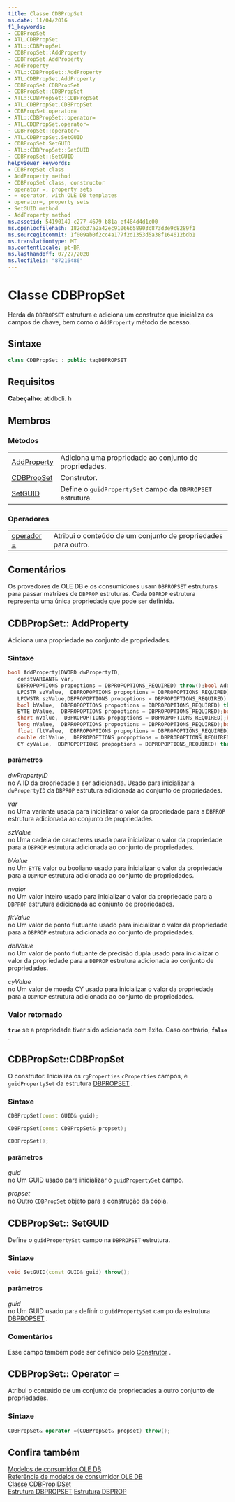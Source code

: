 ```yaml
---
title: Classe CDBPropSet
ms.date: 11/04/2016
f1_keywords:
- CDBPropSet
- ATL.CDBPropSet
- ATL::CDBPropSet
- CDBPropSet::AddProperty
- CDBPropSet.AddProperty
- AddProperty
- ATL::CDBPropSet::AddProperty
- ATL.CDBPropSet.AddProperty
- CDBPropSet.CDBPropSet
- CDBPropSet::CDBPropSet
- ATL::CDBPropSet::CDBPropSet
- ATL.CDBPropSet.CDBPropSet
- CDBPropSet.operator=
- ATL::CDBPropSet::operator=
- ATL.CDBPropSet.operator=
- CDBPropSet::operator=
- ATL.CDBPropSet.SetGUID
- CDBPropSet.SetGUID
- ATL::CDBPropSet::SetGUID
- CDBPropSet::SetGUID
helpviewer_keywords:
- CDBPropSet class
- AddProperty method
- CDBPropSet class, constructor
- operator =, property sets
- = operator, with OLE DB templates
- operator=, property sets
- SetGUID method
- AddProperty method
ms.assetid: 54190149-c277-4679-b81a-ef484d4d1c00
ms.openlocfilehash: 182db37a2a42ec91066b58903c873d3e9c8289f1
ms.sourcegitcommit: 1f009ab0f2cc4a177f2d1353d5a38f164612bdb1
ms.translationtype: MT
ms.contentlocale: pt-BR
ms.lasthandoff: 07/27/2020
ms.locfileid: "87216486"
---
```

# <a name="cdbpropset-class"></a>Classe CDBPropSet

Herda da `DBPROPSET` estrutura e adiciona um construtor que inicializa os campos de chave, bem como o `AddProperty` método de acesso.

## <a name="syntax"></a>Sintaxe

```cpp
class CDBPropSet : public tagDBPROPSET
```

## <a name="requirements"></a>Requisitos

**Cabeçalho:** atldbcli. h

## <a name="members"></a>Membros

### <a name="methods"></a>Métodos

|||
|-|-|
|[AddProperty](#addproperty)|Adiciona uma propriedade ao conjunto de propriedades.|
|[CDBPropSet](#cdbpropset)|Construtor.|
|[SetGUID](#setguid)|Define o `guidPropertySet` campo da `DBPROPSET` estrutura.|

### <a name="operators"></a>Operadores

|||
|-|-|
|[operador =](#op_equal)|Atribui o conteúdo de um conjunto de propriedades para outro.|

## <a name="remarks"></a>Comentários

Os provedores de OLE DB e os consumidores usam `DBPROPSET` estruturas para passar matrizes de `DBPROP` estruturas. Cada `DBPROP` estrutura representa uma única propriedade que pode ser definida.

## <a name="cdbpropsetaddproperty"></a><a name="addproperty"></a>CDBPropSet:: AddProperty

Adiciona uma propriedade ao conjunto de propriedades.

### <a name="syntax"></a>Sintaxe

```cpp
bool AddProperty(DWORD dwPropertyID,
   constVARIANT& var,
   DBPROPOPTIONS propoptions = DBPROPOPTIONS_REQUIRED) throw();bool AddProperty(DWORD dwPropertyID,
   LPCSTR szValue,  DBPROPOPTIONS propoptions = DBPROPOPTIONS_REQUIRED) throw();bool AddProperty(DWORD dwPropertyID,
   LPCWSTR szValue,DBPROPOPTIONS propoptions = DBPROPOPTIONS_REQUIRED) throw();bool AddProperty(DWORD dwPropertyID,
   bool bValue,  DBPROPOPTIONS propoptions = DBPROPOPTIONS_REQUIRED) throw();bool AddProperty(DWORD dwPropertyID,
   BYTE bValue,  DBPROPOPTIONS propoptions = DBPROPOPTIONS_REQUIRED);bool AddProperty(DWORD dwPropertyID,
   short nValue,  DBPROPOPTIONS propoptions = DBPROPOPTIONS_REQUIRED);bool AddProperty(DWORD dwPropertyID,
   long nValue,  DBPROPOPTIONS propoptions = DBPROPOPTIONS_REQUIRED);bool AddProperty(DWORD dwPropertyID,
   float fltValue,  DBPROPOPTIONS propoptions = DBPROPOPTIONS_REQUIRED);bool AddProperty(DWORD dwPropertyID,
   double dblValue,  DBPROPOPTIONS propoptions = DBPROPOPTIONS_REQUIRED) throw();bool AddProperty(DWORD dwPropertyID,
   CY cyValue,  DBPROPOPTIONS propoptions = DBPROPOPTIONS_REQUIRED) throw();
```

#### <a name="parameters"></a>parâmetros

*dwPropertyID*<br/>
no A ID da propriedade a ser adicionada. Usado para inicializar a `dwPropertyID` da `DBPROP` estrutura adicionada ao conjunto de propriedades.

*var*<br/>
no Uma variante usada para inicializar o valor da propriedade para a `DBPROP` estrutura adicionada ao conjunto de propriedades.

*szValue*<br/>
no Uma cadeia de caracteres usada para inicializar o valor da propriedade para a `DBPROP` estrutura adicionada ao conjunto de propriedades.

*bValue*<br/>
no Um `BYTE` valor ou booliano usado para inicializar o valor da propriedade para a `DBPROP` estrutura adicionada ao conjunto de propriedades.

*nvalor*<br/>
no Um valor inteiro usado para inicializar o valor da propriedade para a `DBPROP` estrutura adicionada ao conjunto de propriedades.

*fltValue*<br/>
no Um valor de ponto flutuante usado para inicializar o valor da propriedade para a `DBPROP` estrutura adicionada ao conjunto de propriedades.

*dblValue*<br/>
no Um valor de ponto flutuante de precisão dupla usado para inicializar o valor da propriedade para a `DBPROP` estrutura adicionada ao conjunto de propriedades.

*cyValue*<br/>
no Um valor de moeda CY usado para inicializar o valor da propriedade para a `DBPROP` estrutura adicionada ao conjunto de propriedades.

### <a name="return-value"></a>Valor retornado

**`true`** se a propriedade tiver sido adicionada com êxito. Caso contrário, **`false`** .

## <a name="cdbpropsetcdbpropset"></a><a name="cdbpropset"></a>CDBPropSet::CDBPropSet

O construtor. Inicializa os `rgProperties` `cProperties` campos, e `guidPropertySet` da estrutura [DBPROPSET](/previous-versions/windows/desktop/ms714367(v=vs.85)) .

### <a name="syntax"></a>Sintaxe

```cpp
CDBPropSet(const GUID& guid);

CDBPropSet(const CDBPropSet& propset);

CDBPropSet();
```

#### <a name="parameters"></a>parâmetros

*guid*<br/>
no Um GUID usado para inicializar o `guidPropertySet` campo.

*propset*<br/>
no Outro `CDBPropSet` objeto para a construção da cópia.

## <a name="cdbpropsetsetguid"></a><a name="setguid"></a>CDBPropSet:: SetGUID

Define o `guidPropertySet` campo na `DBPROPSET` estrutura.

### <a name="syntax"></a>Sintaxe

```cpp
void SetGUID(const GUID& guid) throw();
```

#### <a name="parameters"></a>parâmetros

*guid*<br/>
no Um GUID usado para definir o `guidPropertySet` campo da estrutura [DBPROPSET](/previous-versions/windows/desktop/ms714367(v=vs.85)) .

### <a name="remarks"></a>Comentários

Esse campo também pode ser definido pelo [Construtor](../../data/oledb/cdbpropset-cdbpropset.md) .

## <a name="cdbpropsetoperator-"></a><a name="op_equal"></a>CDBPropSet:: Operator =

Atribui o conteúdo de um conjunto de propriedades a outro conjunto de propriedades.

### <a name="syntax"></a>Sintaxe

```cpp
CDBPropSet& operator =(CDBPropSet& propset) throw();
```

## <a name="see-also"></a>Confira também

[Modelos de consumidor OLE DB](../../data/oledb/ole-db-consumer-templates-cpp.md)<br/>
[Referência de modelos de consumidor OLE DB](../../data/oledb/ole-db-consumer-templates-reference.md)<br/>
[Classe CDBPropIDSet](../../data/oledb/cdbpropidset-class.md)<br/>
[Estrutura DBPROPSET](/previous-versions/windows/desktop/ms714367(v=vs.85)) 
 [Estrutura DBPROP](/previous-versions/windows/desktop/ms717970(v=vs.85))
